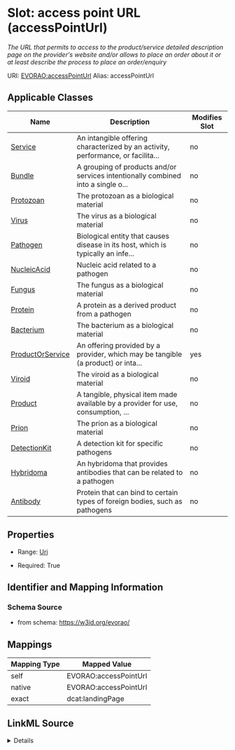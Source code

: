 

# Slot: access point URL (accessPointUrl) 


_The URL that permits to access to the product/service detailed description page on the provider's website and/or allows to place an order about it or at least describe the process to place an order/enquiry_





URI: [EVORAO:accessPointUrl](https://w3id.org/evorao/accessPointUrl)
Alias: accessPointUrl

<!-- no inheritance hierarchy -->





## Applicable Classes

| Name | Description | Modifies Slot |
| --- | --- | --- |
| [Service](Service.md) | An intangible offering characterized by an activity, performance, or facilita... |  no  |
| [Bundle](Bundle.md) | A grouping of products and/or services intentionally combined into a single o... |  no  |
| [Protozoan](Protozoan.md) | The protozoan as a biological material |  no  |
| [Virus](Virus.md) | The virus as a biological material |  no  |
| [Pathogen](Pathogen.md) | Biological entity that causes disease in its host, which is typically an infe... |  no  |
| [NucleicAcid](NucleicAcid.md) | Nucleic acid related to a pathogen |  no  |
| [Fungus](Fungus.md) | The fungus as a biological material |  no  |
| [Protein](Protein.md) | A protein as a derived product from a pathogen |  no  |
| [Bacterium](Bacterium.md) | The bacterium as a biological material |  no  |
| [ProductOrService](ProductOrService.md) | An offering provided by a provider, which may be tangible (a product) or inta... |  yes  |
| [Viroid](Viroid.md) | The viroid as a biological material |  no  |
| [Product](Product.md) | A tangible, physical item made available by a provider for use, consumption, ... |  no  |
| [Prion](Prion.md) | The prion as a biological material |  no  |
| [DetectionKit](DetectionKit.md) | A detection kit for specific pathogens |  no  |
| [Hybridoma](Hybridoma.md) | An hybridoma that provides antibodies that can be related to a pathogen |  no  |
| [Antibody](Antibody.md) | Protein that can bind to certain types of foreign bodies, such as pathogens |  no  |







## Properties

* Range: [Uri](Uri.md)

* Required: True





## Identifier and Mapping Information







### Schema Source


* from schema: https://w3id.org/evorao/




## Mappings

| Mapping Type | Mapped Value |
| ---  | ---  |
| self | EVORAO:accessPointUrl |
| native | EVORAO:accessPointUrl |
| exact | dcat:landingPage |




## LinkML Source

<details>
```yaml
name: accessPointUrl
description: The URL that permits to access to the product/service detailed description
  page on the provider's website and/or allows to place an order about it or at least
  describe the process to place an order/enquiry
title: access point URL
from_schema: https://w3id.org/evorao/
exact_mappings:
- dcat:landingPage
rank: 1000
alias: accessPointUrl
domain_of:
- ProductOrService
range: uri
required: true
multivalued: false

```
</details>